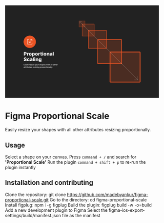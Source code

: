![alt text](https://github.com/madebyankur/figma-proportional-scale/raw/master/assets/cover-2000x1200.png "Figma Proportional Scale")

# Figma Proportional Scale
Easily resize your shapes with all other attributes resizing proportionally.

## Usage
Select a shape on your canvas.
Press `command + /` and search for **'Proportional Scale'**
Run the plugin
`command + shift + p` to re-run the plugin instantly

## Installation and contributing
Clone the repository: git clone https://github.com/madebyankur/figma-proportional-scale.git
Go to the directory: cd figma-proportional-scale
Install figplug: npm i -g figplug
Build the plugin: figplug build -w -o=build
Add a new development plugin to Figma
Select the figma-ios-export-settings/build/manifest.json file as the manifest